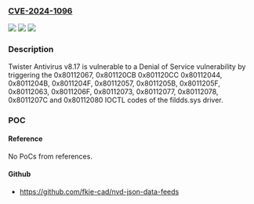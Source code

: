 ### [CVE-2024-1096](https://cve.mitre.org/cgi-bin/cvename.cgi?name=CVE-2024-1096)
![](https://img.shields.io/static/v1?label=Product&message=Twister%20Antivirus&color=blue)
![](https://img.shields.io/static/v1?label=Version&message=8.17%20&color=brightgreen)
![](https://img.shields.io/static/v1?label=Vulnerability&message=CWE-476%20NULL%20Pointer%20Dereference&color=brightgreen)

### Description

Twister Antivirus v8.17 is vulnerable to a Denial of Service vulnerability by triggering the 0x80112067, 0x801120CB 0x801120CC 0x80112044, 0x8011204B, 0x8011204F, 0x80112057, 0x8011205B, 0x8011205F, 0x80112063, 0x8011206F, 0x80112073, 0x80112077, 0x80112078, 0x8011207C and 0x80112080 IOCTL codes of the fildds.sys driver.

### POC

#### Reference
No PoCs from references.

#### Github
- https://github.com/fkie-cad/nvd-json-data-feeds

